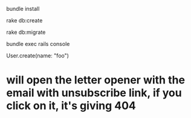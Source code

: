 bundle install

rake db:create

rake db:migrate

bundle exec rails console

User.create(name: "foo")

# will open the letter opener with the email with unsubscribe link, if you click on it, it's giving 404

